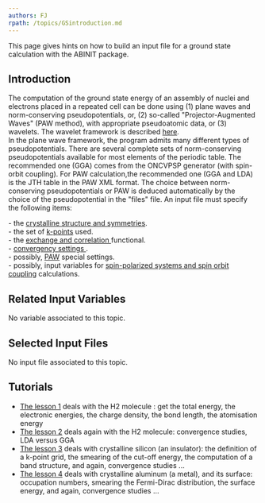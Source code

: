 ```yaml
---
authors: FJ
rpath: /topics/GSintroduction.md
---
```

<!--
This file is automatically generated by mksite.py. All changes will be lost.
Change the input yaml files or the python code
-->

This page gives hints on how to build an input file for a ground state calculation with the ABINIT package.

## Introduction

The computation of the ground state energy of an assembly of nuclei and
electrons placed in a repeated cell can be done using (1) plane waves and
norm-conserving pseudopotentials, or, (2) so-called "Projector-Augmented
Waves" (PAW method), with appropriate pseudoatomic data, or (3) wavelets. The
wavelet framework is described [here](topic_Wavelets.html).  
In the plane wave framework, the program admits many different types of
pseudopotentials. There are several complete sets of norm-conserving
pseudopotentials available for most elements of the periodic table. The
recommended one (GGA) comes from the ONCVPSP generator (with spin-orbit
coupling). For PAW calculation,the recommended one (GGA and LDA) is the JTH
table in the PAW XML format. The choice between norm-conserving
pseudopotentials or PAW is deduced automatically by the choice of the
pseudopotential in the "files" file. An input file must specify the following
items:

  
\- the [crystalline structure and symmetries](topic_crystal.html).  
\- the set of [k-points](topic_k-points.html) used.  
\- the [exchange and correlation ](topic_xc.html) functional.  
\- [convergency settings ](topic_convergency.html).  
\- possibly, [PAW](topic_PAW.html) special settings.  
\- possibly, input variables for [ spin-polarized systems and spin orbit
coupling](topic_spinpolarisation.html) calculations.



## Related Input Variables

No variable associated to this topic.

## Selected Input Files

No input file associated to this topic.

## Tutorials

* [The lesson 1](../../tutorial/generated_files/lesson_base1.html) deals with the H2 molecule : get the total energy, the electronic energies, the charge density, the bond length, the atomisation energy 
* [The lesson 2](../../tutorial/generated_files/lesson_base2.html) deals again with the H2 molecule: convergence studies, LDA versus GGA 
* [The lesson 3](../../tutorial/generated_files/lesson_base3.html) deals with crystalline silicon (an insulator): the definition of a k-point grid, the smearing of the cut-off energy, the computation of a band structure, and again, convergence studies ...
* [The lesson 4](../../tutorial/generated_files/lesson_base4.html) deals with crystalline aluminum (a metal), and its surface: occupation numbers, smearing the Fermi-Dirac distribution, the surface energy, and again, convergence studies ...

